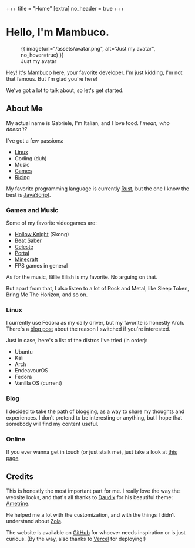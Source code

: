 +++
title = "Home"
[extra]
no_header = true
+++

# Hello, I'm Mambuco.

<aside>
    <figure>
        {{ image(url="/assets/avatar.png", alt="Just my avatar", no_hover=true) }}
        <figcaption>Just my avatar</figcaption>
    </figure>
</aside>

Hey! It's Mambuco here, your favorite developer. I'm just kidding, I'm not that famous. But I'm glad you're here!

We've got a lot to talk about, so let's get started.


## About Me

My actual name is Gabriele, I'm Italian, and I love food. *I mean, who doesn't?*

I've got a few passions:

- [Linux](#linux)
- Coding (duh)
- Music
- [Games](#games-and-music)
- [Ricing](https://excaliburzero.gitbooks.io/an-introduction-to-linux-ricing/content/ricing.html/)

My favorite programming language is currently [Rust](https://www.rust-lang.org/), but the one I know the best is [JavaScript](https://developer.mozilla.org/en-US/docs/Web/JavaScript/).

### Games and Music

Some of my favorite videogames are:

- [Hollow Knight](https://store.steampowered.com/app/367520/Hollow_Knight/) (Skong)
- [Beat Saber](https://store.steampowered.com/app/620980/Beat_Saber/)
- [Celeste](https://store.steampowered.com/app/504230/Celeste/)
- [Portal](https://store.steampowered.com/app/400/Portal/)
- [Minecraft](https://www.minecraft.net/)
- FPS games in general

As for the music, Billie Eilish is my favorite. No arguing on that.

But apart from that, I also listen to a lot of Rock and Metal, like Sleep Token, Bring Me The Horizon, and so on.

### Linux

I currently use Fedora as my daily driver, but my favorite is honestly Arch.
There's a [blog post](@/blog/2025-02-04-from-arch-to-fedora/index.md) about the reason I switched if you're interested.

Just in case, here's a list of the distros I've tried (in order):

- Ubuntu
- Kali
- Arch
- EndeavourOS
- Fedora
- Vanilla OS (current)

### Blog

I decided to take the path of [blogging](@/blog/_index.md), as a way to share my thoughts and experiences. I don't pretend to be interesting or anything, but I hope that somebody will find my content useful.

### Online

If you ever wanna get in touch (or just stalk me), just take a look at [this page](@/online/index.md).

## Credits

This is honestly the most important part for me. I really love the way the website looks, and that's all thanks to [Daudix](https://daudix.one/) for his beautiful theme: [Ametrine](https://ametrine.daudix.one/).

He helped me a lot with the customization, and with the things I didn't understand about [Zola](https://www.getzola.org/).

The website is available on [GitHub](https://github.com/mambucodev/my-website/) for whoever needs inspiration or is just curious. (By the way, also thanks to [Vercel](https://vercel.com/) for deploying!)
